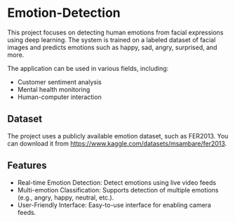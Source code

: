 # Emotion-Detection

This project focuses on detecting human emotions from facial expressions using deep learning. The system is trained on a labeled dataset of facial images and predicts emotions such as happy, sad, angry, surprised, and more.

The application can be used in various fields, including:

* Customer sentiment analysis
* Mental health monitoring
* Human-computer interaction
## Dataset
The project uses a publicly available emotion dataset, such as FER2013. You can download it from https://www.kaggle.com/datasets/msambare/fer2013.

## Features
* Real-time Emotion Detection: Detect emotions using live video feeds 
* Multi-emotion Classification: Supports detection of multiple emotions (e.g., angry, happy, neutral, etc.).
* User-Friendly Interface: Easy-to-use interface for  enabling camera feeds.
